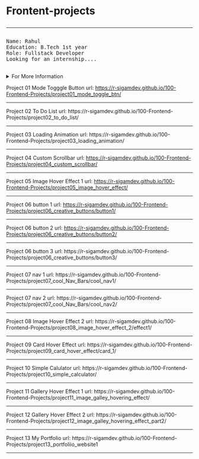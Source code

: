 # Frontent-projects <hr>

<pre>
Name: Rahul
Education: B.Tech 1st year
Role: Fullstack Developer 
Looking for an internship....

</pre>
<details>
    <summary>For More Information</summary>
    <pre>
    I completed my pre-university course in IIIT Nuzvid.
    I am good at HTML, CSS & JAVASCRIPT.
    I love learning something new everyday.
    </pre>
</details>

Project 01 Mode Togggle Button url: https://r-sigamdev.github.io/100-Frontend-Projects/project01_mode_toggle_btn/

<hr>
Project 02 To Do List url: https://r-sigamdev.github.io/100-Frontend-Projects/project02_to_do_list/
<hr>
Project 03 Loading Animation url: https://r-sigamdev.github.io/100-Frontend-Projects/project03_loading_animation/
<hr>

Project 04 Custom Scrollbar url: https://r-sigamdev.github.io/100-Frontend-Projects/project04_custom_scrollbar/

<hr>

Project 05 Image Hover Effect 1 url: https://r-sigamdev.github.io/100-Frontend-Projects/project05_image_hover_effect/

<hr>

Project 06 button 1 url: https://r-sigamdev.github.io/100-Frontend-Projects/project06_creative_buttons/button1/

<hr>

Project 06 button 2 url: https://r-sigamdev.github.io/100-Frontend-Projects/project06_creative_buttons/button2/

<hr>
Project 06 button 3 url: https://r-sigamdev.github.io/100-Frontend-Projects/project06_creative_buttons/button3/
<hr>
Project 07 nav 1 url: https://r-sigamdev.github.io/100-Frontend-Projects/project07_cool_Nav_Bars/cool_nav1/
<hr>
Project 07 nav 2 url: https://r-sigamdev.github.io/100-Frontend-Projects/project07_cool_Nav_Bars/cool_nav2/
<hr>
Project 08 Image Hover Effect 2 url: https://r-sigamdev.github.io/100-Frontend-Projects/project08_image_hover_effect_2/effect1/
<hr>
Project 09 Card Hover Effect url: https://r-sigamdev.github.io/100-Frontend-Projects/project09_card_hover_effect/card_1/
<hr>
Project 10 Simple Calulator url: https://r-sigamdev.github.io/100-Frontend-Projects/project10_simple_calculator/

<hr>
Project 11 Gallery Hover Effect 1 url: https://r-sigamdev.github.io/100-Frontend-Projects/project11_image_galley_hovering_effect/

<hr>
Project 12 Gallery Hover Effect 2 url: https://r-sigamdev.github.io/100-Frontend-Projects/project12_image_galley_hovering_effect_part2/

<hr>
Project 13 My Portfolio url: https://r-sigamdev.github.io/100-Frontend-Projects/project13_portfoliio_website1

<hr>
